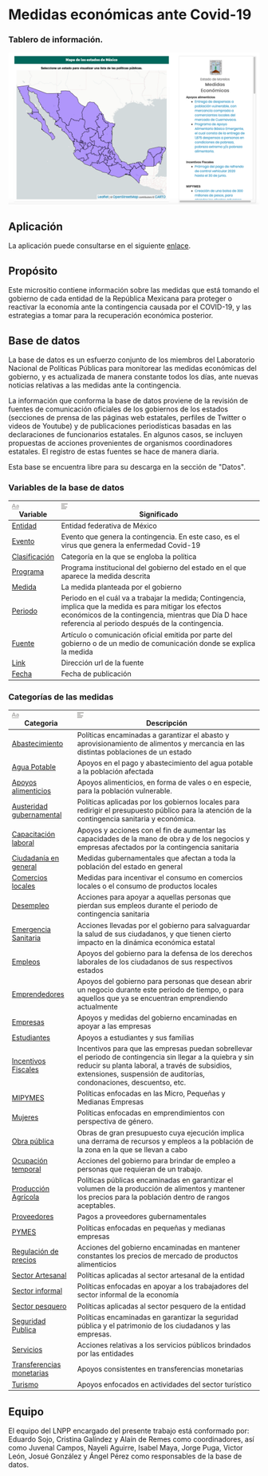 # Medidas económicas ante Covid-19

### Tablero de información.

![](https://raw.githubusercontent.com/lnpp/medidasEconomicasCovid19/master/www/multimedia/ogImage.png)

## Aplicación

La aplicación puede consultarse en el siguiente [enlace](https://lnppmicrositio.shinyapps.io/PoliticasEconomicasCovid19/).

## Propósito

Este micrositio contiene información sobre las medidas que está tomando el gobierno de cada entidad de la República Mexicana para proteger o reactivar la economía ante la contingencia causada por el COVID-19, y las estrategias a tomar para la recuperación económica posterior. 

## Base de datos

La base de datos es un esfuerzo conjunto de los miembros del Laboratorio Nacional de Políticas Públicas para monitorear las medidas económicas del gobierno, y es actualizada de manera constante todos los días, ante nuevas noticias relativas a las medidas ante la contingencia. 

La información que conforma la base de datos proviene de la revisión de fuentes de comunicación oficiales de los gobiernos de los estados (secciones de prensa de las páginas web estatales, perfiles de Twitter o videos de Youtube) y de publicaciones periodísticas basadas en las declaraciones de funcionarios estatales. En algunos casos, se incluyen propuestas de acciones provenientes de organismos coordinadores estatales. El registro de estas fuentes se hace de manera diaria.

Esta base se encuentra libre para su descarga en la sección de "Datos". 

### Variables de la base de datos

<table class="collection-content"><thead><tr><th><span class="icon property-icon"><svg viewBox="0 0 14 14" style="width:14px;height:14px;display:block;fill:rgba(55, 53, 47, 0.4);flex-shrink:0;-webkit-backface-visibility:hidden" class="typesTitle"><path d="M7.73943662,8.6971831 C7.77640845,8.7834507 7.81338028,8.8943662 7.81338028,9.00528169 C7.81338028,9.49823944 7.40669014,9.89260563 6.91373239,9.89260563 C6.53169014,9.89260563 6.19894366,9.64612676 6.08802817,9.30105634 L5.75528169,8.33978873 L2.05809859,8.33978873 L1.72535211,9.30105634 C1.61443662,9.64612676 1.2693662,9.89260563 0.887323944,9.89260563 C0.394366197,9.89260563 0,9.49823944 0,9.00528169 C0,8.8943662 0.0246478873,8.7834507 0.0616197183,8.6971831 L2.46478873,2.48591549 C2.68661972,1.90669014 3.24119718,1.5 3.90669014,1.5 C4.55985915,1.5 5.12676056,1.90669014 5.34859155,2.48591549 L7.73943662,8.6971831 Z M2.60035211,6.82394366 L5.21302817,6.82394366 L3.90669014,3.10211268 L2.60035211,6.82394366 Z M11.3996479,3.70598592 C12.7552817,3.70598592 14,4.24823944 14,5.96126761 L14,9.07922535 C14,9.52288732 13.6549296,9.89260563 13.2112676,9.89260563 C12.8169014,9.89260563 12.471831,9.59683099 12.4225352,9.19014085 C12.028169,9.6584507 11.3257042,9.95422535 10.5492958,9.95422535 C9.60035211,9.95422535 8.47887324,9.31338028 8.47887324,7.98239437 C8.47887324,6.58978873 9.60035211,6.08450704 10.5492958,6.08450704 C11.3380282,6.08450704 12.040493,6.33098592 12.4348592,6.81161972 L12.4348592,5.98591549 C12.4348592,5.38204225 11.9172535,4.98767606 11.1285211,4.98767606 C10.6602113,4.98767606 10.2411972,5.11091549 9.80985915,5.38204225 C9.72359155,5.43133803 9.61267606,5.46830986 9.50176056,5.46830986 C9.18133803,5.46830986 8.91021127,5.1971831 8.91021127,4.86443662 C8.91021127,4.64260563 9.0334507,4.44542254 9.19366197,4.34683099 C9.87147887,3.90316901 10.6232394,3.70598592 11.3996479,3.70598592 Z M11.1778169,8.8943662 C11.6830986,8.8943662 12.1760563,8.72183099 12.4348592,8.37676056 L12.4348592,7.63732394 C12.1760563,7.29225352 11.6830986,7.11971831 11.1778169,7.11971831 C10.5616197,7.11971831 10.056338,7.45246479 10.056338,8.0193662 C10.056338,8.57394366 10.5616197,8.8943662 11.1778169,8.8943662 Z M0.65625,11.125 L13.34375,11.125 C13.7061869,11.125 14,11.4188131 14,11.78125 C14,12.1436869 13.7061869,12.4375 13.34375,12.4375 L0.65625,12.4375 C0.293813133,12.4375 4.43857149e-17,12.1436869 0,11.78125 C-4.43857149e-17,11.4188131 0.293813133,11.125 0.65625,11.125 Z"></path></svg></span>Variable</th><th><span class="icon property-icon"><svg viewBox="0 0 14 14" style="width:14px;height:14px;display:block;fill:rgba(55, 53, 47, 0.4);flex-shrink:0;-webkit-backface-visibility:hidden" class="typesText"><path d="M7,4.56818 C7,4.29204 6.77614,4.06818 6.5,4.06818 L0.5,4.06818 C0.223858,4.06818 0,4.29204 0,4.56818 L0,5.61364 C0,5.88978 0.223858,6.11364 0.5,6.11364 L6.5,6.11364 C6.77614,6.11364 7,5.88978 7,5.61364 L7,4.56818 Z M0.5,1 C0.223858,1 0,1.223858 0,1.5 L0,2.54545 C0,2.8216 0.223858,3.04545 0.5,3.04545 L12.5,3.04545 C12.7761,3.04545 13,2.8216 13,2.54545 L13,1.5 C13,1.223858 12.7761,1 12.5,1 L0.5,1 Z M0,8.68182 C0,8.95796 0.223858,9.18182 0.5,9.18182 L11.5,9.18182 C11.7761,9.18182 12,8.95796 12,8.68182 L12,7.63636 C12,7.36022 11.7761,7.13636 11.5,7.13636 L0.5,7.13636 C0.223858,7.13636 0,7.36022 0,7.63636 L0,8.68182 Z M0,11.75 C0,12.0261 0.223858,12.25 0.5,12.25 L9.5,12.25 C9.77614,12.25 10,12.0261 10,11.75 L10,10.70455 C10,10.4284 9.77614,10.20455 9.5,10.20455 L0.5,10.20455 C0.223858,10.20455 0,10.4284 0,10.70455 L0,11.75 Z"></path></svg></span>Significado</th></tr></thead><tbody><tr id="5fe5a90b-1a05-440b-9382-786ffc18a40f"><td class="cell-title"><a href="https://www.notion.so/Entidad-5fe5a90b1a05440b9382786ffc18a40f">Entidad</a></td><td class="cell-1uXO">Entidad federativa de México</td></tr><tr id="7fce8971-4869-4a15-8b96-4c73fc3afc40"><td class="cell-title"><a href="https://www.notion.so/Evento-7fce897148694a158b964c73fc3afc40">Evento</a></td><td class="cell-1uXO">Evento que genera la contingencia. En este caso, es el virus que genera la enfermedad Covid-19</td></tr><tr id="296cba74-70b0-487f-b0f6-bff27f95557d"><td class="cell-title"><a href="https://www.notion.so/Clasificaci-n-296cba7470b0487fb0f6bff27f95557d">Clasificación</a></td><td class="cell-1uXO">Categoría en la que se engloba la política</td></tr><tr id="43c2b9d4-b482-4422-a943-3e1d86333a78"><td class="cell-title"><a href="https://www.notion.so/Programa-43c2b9d4b4824422a9433e1d86333a78">Programa</a></td><td class="cell-1uXO">Programa institucional del gobierno del estado en el que aparece la medida descrita</td></tr><tr id="18b4a341-c718-4a71-a5da-7c220a1d55ed"><td class="cell-title"><a href="https://www.notion.so/Medida-18b4a341c7184a71a5da7c220a1d55ed">Medida</a></td><td class="cell-1uXO">La medida planteada por el gobierno</td></tr><tr id="ad677a96-a598-41b9-a122-cbe39881d73c"><td class="cell-title"><a href="https://www.notion.so/Periodo-ad677a96a59841b9a122cbe39881d73c">Periodo</a></td><td class="cell-1uXO">Periodo en el cuál va a trabajar la medida; Contingencia, implica que la medida es para mitigar los efectos económicos de la contingencia, mientras que Día D hace referencia al periodo después de la contingencia.</td></tr><tr id="0aa1a3a8-9392-439b-a154-b05ce7a2b43e"><td class="cell-title"><a href="https://www.notion.so/Fuente-0aa1a3a89392439ba154b05ce7a2b43e">Fuente</a></td><td class="cell-1uXO">Artículo o comunicación oficial emitida por parte del gobierno o de un medio de comunicación donde se explica la medida</td></tr><tr id="95289dba-8842-4ddf-8a0d-84ec06abf70b"><td class="cell-title"><a href="https://www.notion.so/Link-95289dba88424ddf8a0d84ec06abf70b">Link</a></td><td class="cell-1uXO">Dirección url de la fuente</td></tr><tr id="580ad609-0d94-4b47-9fb5-315d1e3a8e6b"><td class="cell-title"><a href="https://www.notion.so/Fecha-580ad6090d944b479fb5315d1e3a8e6b">Fecha</a></td><td class="cell-1uXO">Fecha de publicación</td></tr></tbody></table>

### Categorías de las medidas

<table class="collection-content"><thead><tr><th><span class="icon property-icon"><svg viewBox="0 0 14 14" style="width:14px;height:14px;display:block;fill:rgba(55, 53, 47, 0.4);flex-shrink:0;-webkit-backface-visibility:hidden" class="typesTitle"><path d="M7.73943662,8.6971831 C7.77640845,8.7834507 7.81338028,8.8943662 7.81338028,9.00528169 C7.81338028,9.49823944 7.40669014,9.89260563 6.91373239,9.89260563 C6.53169014,9.89260563 6.19894366,9.64612676 6.08802817,9.30105634 L5.75528169,8.33978873 L2.05809859,8.33978873 L1.72535211,9.30105634 C1.61443662,9.64612676 1.2693662,9.89260563 0.887323944,9.89260563 C0.394366197,9.89260563 0,9.49823944 0,9.00528169 C0,8.8943662 0.0246478873,8.7834507 0.0616197183,8.6971831 L2.46478873,2.48591549 C2.68661972,1.90669014 3.24119718,1.5 3.90669014,1.5 C4.55985915,1.5 5.12676056,1.90669014 5.34859155,2.48591549 L7.73943662,8.6971831 Z M2.60035211,6.82394366 L5.21302817,6.82394366 L3.90669014,3.10211268 L2.60035211,6.82394366 Z M11.3996479,3.70598592 C12.7552817,3.70598592 14,4.24823944 14,5.96126761 L14,9.07922535 C14,9.52288732 13.6549296,9.89260563 13.2112676,9.89260563 C12.8169014,9.89260563 12.471831,9.59683099 12.4225352,9.19014085 C12.028169,9.6584507 11.3257042,9.95422535 10.5492958,9.95422535 C9.60035211,9.95422535 8.47887324,9.31338028 8.47887324,7.98239437 C8.47887324,6.58978873 9.60035211,6.08450704 10.5492958,6.08450704 C11.3380282,6.08450704 12.040493,6.33098592 12.4348592,6.81161972 L12.4348592,5.98591549 C12.4348592,5.38204225 11.9172535,4.98767606 11.1285211,4.98767606 C10.6602113,4.98767606 10.2411972,5.11091549 9.80985915,5.38204225 C9.72359155,5.43133803 9.61267606,5.46830986 9.50176056,5.46830986 C9.18133803,5.46830986 8.91021127,5.1971831 8.91021127,4.86443662 C8.91021127,4.64260563 9.0334507,4.44542254 9.19366197,4.34683099 C9.87147887,3.90316901 10.6232394,3.70598592 11.3996479,3.70598592 Z M11.1778169,8.8943662 C11.6830986,8.8943662 12.1760563,8.72183099 12.4348592,8.37676056 L12.4348592,7.63732394 C12.1760563,7.29225352 11.6830986,7.11971831 11.1778169,7.11971831 C10.5616197,7.11971831 10.056338,7.45246479 10.056338,8.0193662 C10.056338,8.57394366 10.5616197,8.8943662 11.1778169,8.8943662 Z M0.65625,11.125 L13.34375,11.125 C13.7061869,11.125 14,11.4188131 14,11.78125 C14,12.1436869 13.7061869,12.4375 13.34375,12.4375 L0.65625,12.4375 C0.293813133,12.4375 4.43857149e-17,12.1436869 0,11.78125 C-4.43857149e-17,11.4188131 0.293813133,11.125 0.65625,11.125 Z"></path></svg></span>Categoria</th><th><span class="icon property-icon"><svg viewBox="0 0 14 14" style="width:14px;height:14px;display:block;fill:rgba(55, 53, 47, 0.4);flex-shrink:0;-webkit-backface-visibility:hidden" class="typesText"><path d="M7,4.56818 C7,4.29204 6.77614,4.06818 6.5,4.06818 L0.5,4.06818 C0.223858,4.06818 0,4.29204 0,4.56818 L0,5.61364 C0,5.88978 0.223858,6.11364 0.5,6.11364 L6.5,6.11364 C6.77614,6.11364 7,5.88978 7,5.61364 L7,4.56818 Z M0.5,1 C0.223858,1 0,1.223858 0,1.5 L0,2.54545 C0,2.8216 0.223858,3.04545 0.5,3.04545 L12.5,3.04545 C12.7761,3.04545 13,2.8216 13,2.54545 L13,1.5 C13,1.223858 12.7761,1 12.5,1 L0.5,1 Z M0,8.68182 C0,8.95796 0.223858,9.18182 0.5,9.18182 L11.5,9.18182 C11.7761,9.18182 12,8.95796 12,8.68182 L12,7.63636 C12,7.36022 11.7761,7.13636 11.5,7.13636 L0.5,7.13636 C0.223858,7.13636 0,7.36022 0,7.63636 L0,8.68182 Z M0,11.75 C0,12.0261 0.223858,12.25 0.5,12.25 L9.5,12.25 C9.77614,12.25 10,12.0261 10,11.75 L10,10.70455 C10,10.4284 9.77614,10.20455 9.5,10.20455 L0.5,10.20455 C0.223858,10.20455 0,10.4284 0,10.70455 L0,11.75 Z"></path></svg></span>Descripción</th></tr></thead><tbody><tr id="8dee0737-7550-47eb-a8d1-acdd2308cd07"><td class="cell-title"><a href="https://www.notion.so/Abastecimiento-8dee0737755047eba8d1acdd2308cd07">Abastecimiento</a></td><td class="cell-CZZH">Políticas encaminadas a garantizar el abasto y aprovisionamiento de alimentos y mercancia en las distintas poblaciones de un estado</td></tr><tr id="e95e15ee-0491-4dba-83a8-3e0f3b7cf8b1"><td class="cell-title"><a href="https://www.notion.so/Agua-Potable-e95e15ee04914dba83a83e0f3b7cf8b1">Agua Potable</a></td><td class="cell-CZZH">Apoyos en el pago y abastecimiento del agua potable a la población afectada</td></tr><tr id="7269e00c-e812-491c-8bcd-fffcca1ce724"><td class="cell-title"><a href="https://www.notion.so/Apoyos-alimenticios-7269e00ce812491c8bcdfffcca1ce724">Apoyos alimenticios</a></td><td class="cell-CZZH">Apoyos alimenticios, en forma de vales o en especie, para la población vulnerable.</td></tr><tr id="ade246af-2840-4044-83fc-27c3bf8214b0"><td class="cell-title"><a href="https://www.notion.so/Austeridad-gubernamental-ade246af2840404483fc27c3bf8214b0">Austeridad gubernamental</a></td><td class="cell-CZZH">Políticas aplicadas por los gobiernos locales para redirigir el presupuesto público para la atención de la contingencia sanitaria y económica.</td></tr><tr id="8aa0988e-ba74-44b5-8602-54b596581e29"><td class="cell-title"><a href="https://www.notion.so/Capacitaci-n-laboral-8aa0988eba7444b5860254b596581e29">Capacitación laboral</a></td><td class="cell-CZZH">Apoyos y acciones con el fin de aumentar las capacidades de la mano de obra y de los negocios y empresas afectados por la contingencia sanitaria</td></tr><tr id="33fc9753-54c8-4df9-a236-90800b96b8e2"><td class="cell-title"><a href="https://www.notion.so/Ciudadan-a-en-general-33fc975354c84df9a23690800b96b8e2">Ciudadanía en general</a></td><td class="cell-CZZH">Medidas gubernamentales que afectan a toda la población del estado en general</td></tr><tr id="7aab47f8-51d5-4058-b4b5-f5381f829644"><td class="cell-title"><a href="https://www.notion.so/Comercios-locales-7aab47f851d54058b4b5f5381f829644">Comercios locales</a></td><td class="cell-CZZH">Medidas para incentivar el consumo en comercios locales o el consumo de productos locales</td></tr><tr id="20289b53-d4c9-4025-b8b9-6e47bb76c981"><td class="cell-title"><a href="https://www.notion.so/Desempleo-20289b53d4c94025b8b96e47bb76c981">Desempleo</a></td><td class="cell-CZZH">Acciones para apoyar a aquellas personas que pierdan sus empleos durante el periodo de contingencia sanitaria</td></tr><tr id="92546f1b-1c7f-41e9-8712-b99f5d0015dc"><td class="cell-title"><a href="https://www.notion.so/Emergencia-Sanitaria-92546f1b1c7f41e98712b99f5d0015dc">Emergencia Sanitaria</a></td><td class="cell-CZZH">Acciones llevadas por el gobierno para salvaguardar la salud de sus ciudadanos, y que tienen cierto impacto en la dinámica económica estatal</td></tr><tr id="1c8c00af-63b4-4a56-9f55-7ebfc2ef6983"><td class="cell-title"><a href="https://www.notion.so/Empleos-1c8c00af63b44a569f557ebfc2ef6983">Empleos</a></td><td class="cell-CZZH">Apoyos del gobierno para la defensa de los derechos laborales de los ciudadanos de sus respectivos estados</td></tr><tr id="d0d659cc-035a-4f14-8c71-6b58d0b31da3"><td class="cell-title"><a href="https://www.notion.so/Emprendedores-d0d659cc035a4f148c716b58d0b31da3">Emprendedores</a></td><td class="cell-CZZH">Apoyos del gobierno para personas que desean abrir un negocio durante este periodo de tiempo, o para aquellos que ya se encuentran emprendiendo actualmente</td></tr><tr id="7fb14f45-fd18-405d-b95a-9ed0c83d2255"><td class="cell-title"><a href="https://www.notion.so/Empresas-7fb14f45fd18405db95a9ed0c83d2255">Empresas</a></td><td class="cell-CZZH">Apoyos y medidas del gobierno encaminadas en apoyar a las empresas</td></tr><tr id="5dd5263a-9c8e-4fad-bd3d-55b0daa0b818"><td class="cell-title"><a href="https://www.notion.so/Estudiantes-5dd5263a9c8e4fadbd3d55b0daa0b818">Estudiantes</a></td><td class="cell-CZZH">Apoyos a estudiantes y sus familias</td></tr><tr id="5da95b94-ba16-43c1-aa5e-6fbf14368d0d"><td class="cell-title"><a href="https://www.notion.so/Incentivos-Fiscales-5da95b94ba1643c1aa5e6fbf14368d0d">Incentivos Fiscales</a></td><td class="cell-CZZH">Incentivos para que las empresas puedan sobrellevar el periodo de contingencia sin llegar a la quiebra y sin reducir su planta laboral, a través de subsidios, extensiones, suspensión de auditorías, condonaciones, descuentso, etc.</td></tr><tr id="716d0ee3-27d7-4928-a2c3-02e583163afa"><td class="cell-title"><a href="https://www.notion.so/MIPYMES-716d0ee327d74928a2c302e583163afa">MIPYMES</a></td><td class="cell-CZZH">Políticas enfocadas en las Micro, Pequeñas y Medianas Empresas</td></tr><tr id="0bc07259-c084-4836-9b41-3b078bc22ad9"><td class="cell-title"><a href="https://www.notion.so/Mujeres-0bc07259c08448369b413b078bc22ad9">Mujeres</a></td><td class="cell-CZZH">Políticas enfocadas en emprendimientos con perspectiva de género.</td></tr><tr id="f3ce2a24-54d1-4287-9fed-1a22d1baa371"><td class="cell-title"><a href="https://www.notion.so/Obra-p-blica-f3ce2a2454d142879fed1a22d1baa371">Obra pública</a></td><td class="cell-CZZH">Obras de gran presupuesto cuya ejecución implica una derrama de recursos y empleos a la población de la zona en la que se llevan a cabo</td></tr><tr id="9d9a68a4-4acb-4343-81d5-86cf743bd670"><td class="cell-title"><a href="https://www.notion.so/Ocupaci-n-temporal-9d9a68a44acb434381d586cf743bd670">Ocupación temporal</a></td><td class="cell-CZZH">Acciones del gobierno para brindar de empleo a personas que requieran de un trabajo.</td></tr><tr id="422fcfb8-ecea-4f2c-a328-818be552a040"><td class="cell-title"><a href="https://www.notion.so/Producci-n-Agr-cola-422fcfb8ecea4f2ca328818be552a040">Producción Agrícola</a></td><td class="cell-CZZH">Políticas públicas encaminadas en garantizar el volumen de la producción de alimentos y mantener los precios para la población dentro de rangos aceptables.</td></tr><tr id="ac95f82f-6d35-4856-8875-1acadecf60e6"><td class="cell-title"><a href="https://www.notion.so/Proveedores-ac95f82f6d35485688751acadecf60e6">Proveedores</a></td><td class="cell-CZZH">Pagos a proveedores gubernamentales</td></tr><tr id="ae6587a1-d5f6-4bb1-957c-e91f26cbf227"><td class="cell-title"><a href="https://www.notion.so/PYMES-ae6587a1d5f64bb1957ce91f26cbf227">PYMES</a></td><td class="cell-CZZH">Políticas enfocadas en pequeñas y medianas empresas</td></tr><tr id="f7766be5-0ef9-42e2-871e-65624e4a4fec"><td class="cell-title"><a href="https://www.notion.so/Regulaci-n-de-precios-f7766be50ef942e2871e65624e4a4fec">Regulación de precios</a></td><td class="cell-CZZH">Acciones del gobierno encaminadas en mantener constantes los precios de mercado de productos alimenticios</td></tr><tr id="921525ad-70ee-42e2-8d30-b43b8a2b17d1"><td class="cell-title"><a href="https://www.notion.so/Sector-Artesanal-921525ad70ee42e28d30b43b8a2b17d1">Sector Artesanal</a></td><td class="cell-CZZH">Políticas aplicadas al sector artesanal de la entidad</td></tr><tr id="015e793d-61a9-4b5d-baac-251f469cf0cd"><td class="cell-title"><a href="https://www.notion.so/Sector-informal-015e793d61a94b5dbaac251f469cf0cd">Sector informal</a></td><td class="cell-CZZH">Políticas enfocadas en apoyar a los trabajadores del sector informal de la economía</td></tr><tr id="3ad42ab7-a04f-4b13-8498-a52810484ce0"><td class="cell-title"><a href="https://www.notion.so/Sector-pesquero-3ad42ab7a04f4b138498a52810484ce0">Sector pesquero</a></td><td class="cell-CZZH">Políticas aplicadas al sector pesquero de la entidad</td></tr><tr id="7e89c2ff-e679-4b5e-bce9-188e3e1ad945"><td class="cell-title"><a href="https://www.notion.so/Seguridad-Publica-7e89c2ffe6794b5ebce9188e3e1ad945">Seguridad Publica</a></td><td class="cell-CZZH">Políticas encaminadas en garantizar la seguridad pública y el patrimonio de los ciudadanos y las empresas.</td></tr><tr id="7fb45c83-008d-4525-91be-5393647a7ffe"><td class="cell-title"><a href="https://www.notion.so/Servicios-7fb45c83008d452591be5393647a7ffe">Servicios</a></td><td class="cell-CZZH">Acciones relativas a los servicios públicos brindados por las entidades</td></tr><tr id="47187917-d117-4480-85eb-ae10bb2fc89e"><td class="cell-title"><a href="https://www.notion.so/Transferencias-monetarias-47187917d117448085ebae10bb2fc89e">Transferencias monetarias</a></td><td class="cell-CZZH">Apoyos consistentes en transferencias monetarias</td></tr><tr id="b251cee5-9373-4cab-af5f-4cfff7788529"><td class="cell-title"><a href="https://www.notion.so/Turismo-b251cee593734cabaf5f4cfff7788529">Turismo</a></td><td class="cell-CZZH">Apoyos enfocados en actividades del sector turístico</td></tr></tbody></table>

## Equipo

El equipo del LNPP encargado del presente trabajo está conformado por: Eduardo Sojo, Cristina Galíndez y Alaín de Remes como coordinadores, así como Juvenal Campos, Nayeli Aguirre, Isabel Maya, Jorge Puga, Victor León, Josué González y Ángel Pérez como responsables de la base de datos.
